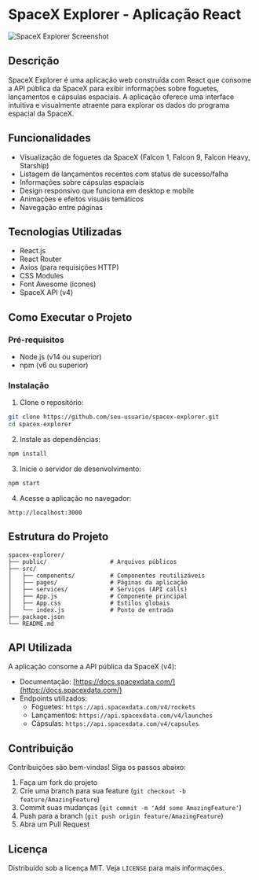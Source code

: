 # SpaceX Explorer - Aplicação React

![SpaceX Explorer Screenshot](public/screenshot.png)

## Descrição

SpaceX Explorer é uma aplicação web construída com React que consome a API pública da SpaceX para exibir informações sobre foguetes, lançamentos e cápsulas espaciais. A aplicação oferece uma interface intuitiva e visualmente atraente para explorar os dados do programa espacial da SpaceX.

## Funcionalidades

- Visualização de foguetes da SpaceX (Falcon 1, Falcon 9, Falcon Heavy, Starship)
- Listagem de lançamentos recentes com status de sucesso/falha
- Informações sobre cápsulas espaciais
- Design responsivo que funciona em desktop e mobile
- Animações e efeitos visuais temáticos
- Navegação entre páginas

## Tecnologias Utilizadas

- React.js
- React Router
- Axios (para requisições HTTP)
- CSS Modules
- Font Awesome (ícones)
- SpaceX API (v4)

## Como Executar o Projeto

### Pré-requisitos

- Node.js (v14 ou superior)
- npm (v6 ou superior)

### Instalação

1. Clone o repositório:

```bash
git clone https://github.com/seu-usuario/spacex-explorer.git
cd spacex-explorer
```

2. Instale as dependências:

```bash
npm install
```

3. Inicie o servidor de desenvolvimento:

```bash
npm start
```

4. Acesse a aplicação no navegador:

```
http://localhost:3000
```

## Estrutura do Projeto

```
spacex-explorer/
├── public/                  # Arquivos públicos
├── src/
│   ├── components/          # Componentes reutilizáveis
│   ├── pages/               # Páginas da aplicação
│   ├── services/            # Serviços (API calls)
│   ├── App.js               # Componente principal
│   ├── App.css              # Estilos globais
│   └── index.js             # Ponto de entrada
├── package.json
└── README.md
```

## API Utilizada

A aplicação consome a API pública da SpaceX (v4):
- Documentação: [https://docs.spacexdata.com/](https://docs.spacexdata.com/)
- Endpoints utilizados:
  - Foguetes: `https://api.spacexdata.com/v4/rockets`
  - Lançamentos: `https://api.spacexdata.com/v4/launches`
  - Cápsulas: `https://api.spacexdata.com/v4/capsules`

## Contribuição

Contribuições são bem-vindas! Siga os passos abaixo:

1. Faça um fork do projeto
2. Crie uma branch para sua feature (`git checkout -b feature/AmazingFeature`)
3. Commit suas mudanças (`git commit -m 'Add some AmazingFeature'`)
4. Push para a branch (`git push origin feature/AmazingFeature`)
5. Abra um Pull Request

## Licença

Distribuído sob a licença MIT. Veja `LICENSE` para mais informações.
